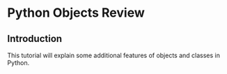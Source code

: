 # Python Objects Review

## Introduction

This tutorial will explain some additional features of objects and classes in Python.

